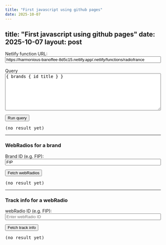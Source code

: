 ```yaml
---
title: "First javascript using github pages"
date: 2025-10-07
---
```

title: "First javascript using github pages"
date: 2025-10-07
layout: post
---
<div id="radio-demo">
  <label>Netlify function URL:</label>
  <input id="fnUrl_post" value="https://harmonious-banoffee-8d5c15.netlify.app/.netlify/functions/radiofrance" style="width:100%" />
  <br/><br/>
  <label>Query</label>
  <textarea id="query_post" style="width:100%;height:120px">{ brands { id title } }</textarea>
  <p>
    <button id="run_post">Run query</button>
  </p>
  <pre id="out_post">(no result yet)</pre>

  <p>
    <!-- Dropdown removed: users can type a Brand ID into the Brand ID input instead -->
    <!-- If you want a dropdown later, re-add a <select id="brands_select"> element and the JS below -->
  </p>

  <hr />
  <h3>WebRadios for a brand</h3>
  <label>Brand ID (e.g. FIP):</label>
  <input id="brand_post" value="FIP" style="width:100%" />
  <p>
    <button id="run_webradios">Fetch webRadios</button>
  </p>
  <pre id="out_webradios">(no result yet)</pre>

  <hr />
  <h3>Track info for a webRadio</h3>
  <label>webRadio ID (e.g. FIP):</label>
  <input id="radio_post" placeholder="Enter webRadio ID" style="width:100%" />
  <p>
    <button id="run_track">Fetch track info</button>
  </p>
  <pre id="out_track">(no result yet)</pre>
</div>

<script>
  (function(){
    const fnUrl = () => document.getElementById('fnUrl_post').value.trim();

    async function callFn(query) {
      const url = fnUrl();
      if (!url) return alert('Enter your Netlify function URL');
      const res = await fetch(url, { method: 'POST', headers: {'Content-Type': 'application/json'}, body: JSON.stringify({ query }) });
      const text = await res.text();
      try { return JSON.parse(text); } catch { return text; }
    }

    // Run ad-hoc queries (results shown below)
    const out = document.getElementById('out_post');
    document.getElementById('run_post').addEventListener('click', async () => {
      const query = document.getElementById('query_post').value;
      out.textContent = 'Loading...';
      try {
        const data = await callFn(query);
        out.textContent = typeof data === 'string' ? data : JSON.stringify(data, null, 2);
      } catch (err) { out.textContent = 'Error: ' + err }
    });

    // webradios
    const outWeb = document.getElementById('out_webradios');
    document.getElementById('run_webradios').addEventListener('click', async () => {
      const brand = document.getElementById('brand_post').value.trim();
      if (!brand) return alert('Enter a brand ID');
      const query = `\n{\n  brand(id: ${brand}) {\n    id\n    title\n    localRadios { id title }\n    webRadios { id title }\n  }\n}\n`;
      outWeb.textContent = 'Loading...';
      try {
        const data = await callFn(query);
        outWeb.textContent = typeof data === 'string' ? data : JSON.stringify(data, null, 2);
      } catch (err) { outWeb.textContent = 'Error: ' + err }
    });

    // track info
    const outTrack = document.getElementById('out_track');
    document.getElementById('run_track').addEventListener('click', async () => {
      const radio = document.getElementById('radio_post').value.trim();
      if (!radio) return alert('Enter a webRadio ID');
      const query = `\n{\n  live(station: ${radio}) {\n    song {\n      track {\n        id\n        title\n        albumTitle\n        label\n        mainArtists\n        authors\n        composers\n        performers\n        productionDate\n        discNumber\n        trackNumber\n      }\n    }\n  }\n}\n`;
      outTrack.textContent = 'Loading...';
      try {
        const data = await callFn(query);
        outTrack.textContent = typeof data === 'string' ? data : JSON.stringify(data, null, 2);
      } catch (err) { outTrack.textContent = 'Error: ' + err }
    });
  })();
</script>